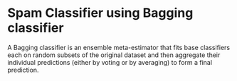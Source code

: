 # Spam Classifier using Bagging classifier
A Bagging classifier is an ensemble meta-estimator that fits base classifiers each on random subsets of the original dataset and then aggregate their individual predictions (either by voting or by averaging) to form a final prediction.
